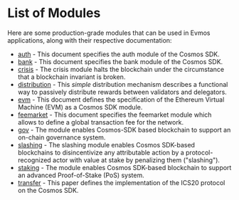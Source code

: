 <!--
order: 0
-->

# List of Modules

Here are some production-grade modules that can be used in Evmos applications, along with their respective documentation:

- [auth](./auth/README.md) - This document specifies the auth module of the Cosmos SDK.
- [bank](./bank/spec/README.md) - This document specifies the bank module of the Cosmos SDK.
- [crisis](./crisis/README.md) - The crisis module halts the blockchain under the circumstance that a blockchain
invariant is broken.
- [distribution](./distribution/README.md) - This _simple_ distribution mechanism describes a functional way to passively
distribute rewards between validators and delegators.
- [evm](./evm/README.md) - This document defines the specification of the Ethereum Virtual Machine (EVM) as a Cosmos SDK module.
- [feemarket](./feemarket/README.md) - This document specifies the feemarket module which allows to define a global transaction fee for the network.
- [gov](./gov/spec/README.md) - The module enables Cosmos-SDK based blockchain to support an on-chain governance
system.
- [slashing](./slashing/README.md) - The slashing module enables Cosmos SDK-based blockchains to disincentivize any attributable action
by a protocol-recognized actor with value at stake by penalizing them ("slashing").
- [staking](./staking/README.md) - The module enables Cosmos SDK-based blockchain to support an advanced
Proof-of-Stake (PoS) system.
- [transfer](./transfer/README.md) - This paper defines the implementation of the ICS20 protocol on the Cosmos SDK.

